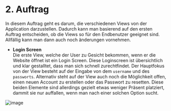 # 2. Auftrag

In diesem Auftrag geht es darum, die verschiedenen Views von der Application darzustellen. Dadurch kann man basierend auf den ersten Auftrag entscheiden, ob die Views so für den Endbenutzer geeignet sind. Allfällig kann man dann auch noch änderungen vornehmen. 


- **Login Screen** <br/>
Die erste View, welche der User zu Gesicht bekommen, wenn er die Website öffnet ist ein Login Screen. Diese Loginscreen ist übersichtlich und klar gestalltet, dass man sich schnell zurechtfindet. Der Hauptfokus von der View besteht auf der Eingabe von dem `username` und des `passworts`. Alternativ steht auf der View auch noch die Möglichkeit offen, einen neuen Account zu erstellen oder das Passwort zu resetten. Diese beiden Elemente sind allerdings gezielt etwas weniger Präsent platziert, dammit sie nur auffallen, wenn man nach einer solchen Option sucht.

![image](https://user-images.githubusercontent.com/99135388/202231406-3650f55a-003e-4b73-8169-1302714d9f70.png)
